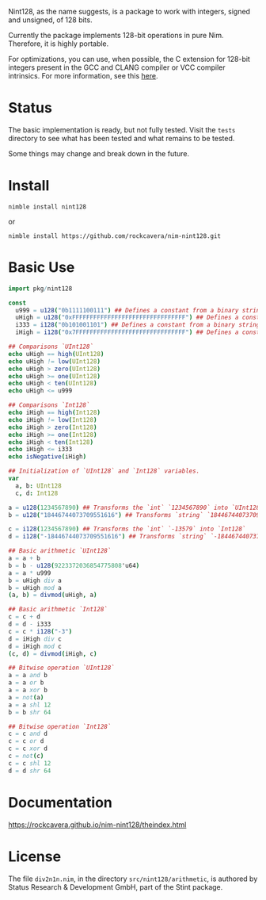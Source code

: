 Nint128, as the name suggests, is a package to work with integers, signed and unsigned, of 128 bits.

Currently the package implements 128-bit operations in pure Nim. Therefore, it is highly portable.

For optimizations, you can use, when possible, the C extension for 128-bit integers present in the GCC and CLANG compiler or VCC compiler intrinsics. For more information, see this [here](https://rockcavera.github.io/nim-nint128/nint128/nint128_cint128.html).

# Status
The basic implementation is ready, but not fully tested. Visit the `tests` directory to see what has been tested and what remains to be tested.

Some things may change and break down in the future.

# Install
`nimble install nint128`

or

`nimble install https://github.com/rockcavera/nim-nint128.git`

# Basic Use
```nim
import pkg/nint128

const
  u999 = u128("0b1111100111") ## Defines a constant from a binary string.
  uHigh = u128("0xFFFFFFFFFFFFFFFFFFFFFFFFFFFFFFFF") ## Defines a constant from a hexadecimal string.
  i333 = i128("0b101001101") ## Defines a constant from a binary string.
  iHigh = i128("0x7FFFFFFFFFFFFFFFFFFFFFFFFFFFFFFF") ## Defines a constant from a hexadecimal string.

## Comparisons `UInt128`
echo uHigh == high(UInt128)
echo uHigh != low(UInt128)
echo uHigh > zero(UInt128)
echo uHigh >= one(UInt128)
echo uHigh < ten(UInt128)
echo uHigh <= u999

## Comparisons `Int128`
echo iHigh == high(Int128)
echo iHigh != low(Int128)
echo iHigh > zero(Int128)
echo iHigh >= one(Int128)
echo iHigh < ten(Int128)
echo iHigh <= i333
echo isNegative(iHigh)

## Initialization of `UInt128` and `Int128` variables.
var
  a, b: UInt128
  c, d: Int128

a = u128(1234567890) ## Transforms the `int` `1234567890` into `UInt128`
b = u128("18446744073709551616") ## Transforms `string` `18446744073709551616` into `UInt128`

c = i128(1234567890) ## Transforms the `int` `-13579` into `Int128`
d = i128("-18446744073709551616") ## Transforms `string` `-18446744073709551616` to `Int128`

## Basic arithmetic `UInt128`
a = a + b
b = b - u128(9223372036854775808'u64)
a = a * u999
b = uHigh div a
b = uHigh mod a
(a, b) = divmod(uHigh, a)

## Basic arithmetic `Int128`
c = c + d
d = d - i333
c = c * i128("-3")
d = iHigh div c
d = iHigh mod c
(c, d) = divmod(iHigh, c)

## Bitwise operation `UInt128`
a = a and b
a = a or b
a = a xor b
a = not(a)
a = a shl 12
b = b shr 64

## Bitwise operation `Int128`
c = c and d
c = c or d
c = c xor d
c = not(c)
c = c shl 12
d = d shr 64
```

# Documentation
https://rockcavera.github.io/nim-nint128/theindex.html

# License
The file `div2n1n.nim`, in the directory `src/nint128/arithmetic`, is authored by Status Research & Development GmbH, part of the Stint package.
